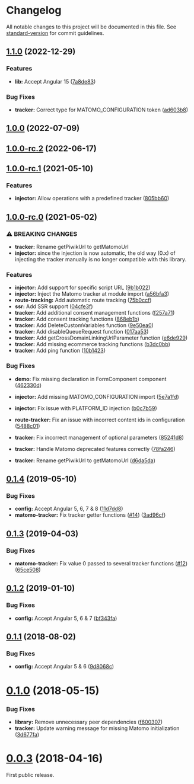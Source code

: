 # Changelog

All notable changes to this project will be documented in this file. See [standard-version](https://github.com/conventional-changelog/standard-version) for commit guidelines.

## [1.1.0](https://github.com/Arnaud73/ngx-matomo/compare/v1.0.0...v1.1.0) (2022-12-29)


### Features

* **lib:** Accept Angular 15 ([7a8de83](https://github.com/Arnaud73/ngx-matomo/commit/7a8de8372283ce7460ad0ed99428e04a88c6ce90))


### Bug Fixes

* **tracker:** Correct type for MATOMO_CONFIGURATION token ([ad603b8](https://github.com/Arnaud73/ngx-matomo/commit/ad603b807929bbf0f8e6c35c317e5cf0968df27d))

## [1.0.0](https://github.com/Arnaud73/ngx-matomo/compare/v1.0.0-rc.2...v1.0.0) (2022-07-09)

## [1.0.0-rc.2](https://github.com/Arnaud73/ngx-matomo/compare/v1.0.0-rc.1...v1.0.0-rc.2) (2022-06-17)

## [1.0.0-rc.1](https://github.com/Arnaud73/ngx-matomo/compare/v1.0.0-rc.0...v1.0.0-rc.1) (2021-05-10)


### Features

* **injector:** Allow operations with a predefined tracker ([805bb60](https://github.com/Arnaud73/ngx-matomo/commit/805bb60d547e069043d985d915daa5d46a8358c8))

## [1.0.0-rc.0](https://github.com/Arnaud73/ngx-matomo/compare/v0.1.4...v1.0.0-rc.0) (2021-05-02)


### ⚠ BREAKING CHANGES

* **tracker:** Rename getPiwikUrl to getMatomoUrl
* **injector:** since the injection is now automatic, the old way (0.x) of injecting the tracker manually is no longer compatible with this library.

### Features

* **injector:** Add support for specific script URL ([9b1b022](https://github.com/Arnaud73/ngx-matomo/commit/9b1b022d616df29151abeb0a62191929f2474b4e))
* **injector:** Inject the Matomo tracker at module import ([a56bfa3](https://github.com/Arnaud73/ngx-matomo/commit/a56bfa39a8d84fde82fa4a810ff590adf51f0db8))
* **route-tracking:** Add automatic route tracking ([75b0ccf](https://github.com/Arnaud73/ngx-matomo/commit/75b0ccf93b35b188bcf1182afe7bec370d3c0bb6))
* **ssr:** Add SSR support ([04cfe3f](https://github.com/Arnaud73/ngx-matomo/commit/04cfe3f9f7c878de2b149b2b46bb490a45ab5eb4))
* **tracker:** Add additional consent management functions ([f257a71](https://github.com/Arnaud73/ngx-matomo/commit/f257a717f51da024baf3fb8e7fa633f0c618f989))
* **tracker:** Add consent tracking functions ([868eb1b](https://github.com/Arnaud73/ngx-matomo/commit/868eb1b2052f3505c36c3950e2bf5761f09b7c78))
* **tracker:** Add DeleteCustomVariables function ([9e50ea0](https://github.com/Arnaud73/ngx-matomo/commit/9e50ea099410ae2fd5b989149aae65faf8139cf2))
* **tracker:** Add disableQueueRequest function ([017aa53](https://github.com/Arnaud73/ngx-matomo/commit/017aa534c3f11f7af5dc002212d9ef2dcabf671f))
* **tracker:** Add getCrossDomainLinkingUrlParameter function ([e6de929](https://github.com/Arnaud73/ngx-matomo/commit/e6de9297cba2e1b2e77377c2ad7a20777c19a64c))
* **tracker:** Add missing ecommerce tracking functions ([b3dc0bb](https://github.com/Arnaud73/ngx-matomo/commit/b3dc0bbf2bb8b511cce906594e9931e5e1514ad8))
* **tracker:** Add ping function ([10b1423](https://github.com/Arnaud73/ngx-matomo/commit/10b1423b74027904dcac6ac16e94ba26233c36a0))


### Bug Fixes

* **demo:** Fix missing declaration in FormComponent component ([462330d](https://github.com/Arnaud73/ngx-matomo/commit/462330dc7f53dedf0150cb16e2a36c9eed01b343))
* **injector:** Add missing MATOMO_CONFIGURATION import ([5e7a1fd](https://github.com/Arnaud73/ngx-matomo/commit/5e7a1fdb9c054cc03a1e12ee4214ba6325ca35c3))
* **injector:** Fix issue with PLATFORM_ID injection  ([b0c7b59](https://github.com/Arnaud73/ngx-matomo/commit/b0c7b59a0bf7b62571fb94d91f31a6b94693ac38))
* **route-tracker:** Fix an issue with incorrect content ids in configuration ([5488c01](https://github.com/Arnaud73/ngx-matomo/commit/5488c01c42d5251cbe92ed4cf6b04dd9dc6cab61))
* **tracker:** Fix incorrect management of optional parameters ([85241d8](https://github.com/Arnaud73/ngx-matomo/commit/85241d84966f164755021ba37b129c3594f1e70c))
* **tracker:** Handle Matomo deprecated features correctly ([78fa246](https://github.com/Arnaud73/ngx-matomo/commit/78fa246ecba8653f62b5fe06156b1ee21d14ac9f))


* **tracker:** Rename getPiwikUrl to getMatomoUrl ([d6da5da](https://github.com/Arnaud73/ngx-matomo/commit/d6da5dadfa85368c034290d319c826f4e5f35673))

<a name="0.1.4"></a>
## [0.1.4](https://github.com/Arnaud73/ngx-matomo/compare/v0.1.3...v0.1.4) (2019-05-10)


### Bug Fixes

* **config:** Accept Angular 5, 6, 7 & 8 ([11d7dd8](https://github.com/Arnaud73/ngx-matomo/commit/11d7dd8))
* **matomo-tracker:** Fix tracker getter functions ([#14](https://github.com/Arnaud73/ngx-matomo/issues/14)) ([3ad96cf](https://github.com/Arnaud73/ngx-matomo/commit/3ad96cf))



<a name="0.1.3"></a>
## [0.1.3](https://github.com/Arnaud73/ngx-matomo/compare/v0.1.2...v0.1.3) (2019-04-03)


### Bug Fixes

* **matomo-tracker:** Fix value 0 passed to several tracker functions ([#12](https://github.com/Arnaud73/ngx-matomo/issues/12)) ([65ce508](https://github.com/Arnaud73/ngx-matomo/commit/65ce508))



<a name="0.1.2"></a>
## [0.1.2](https://github.com/Arnaud73/ngx-matomo/compare/v0.1.1...v0.1.2) (2019-01-10)


### Bug Fixes

* **config:** Accept Angular 5, 6 & 7 ([bf343fa](https://github.com/Arnaud73/ngx-matomo/commit/bf343fa))



<a name="0.1.1"></a>
## [0.1.1](https://github.com/Arnaud73/ngx-matomo/compare/v0.1.0...v0.1.1) (2018-08-02)


### Bug Fixes

* **config:** Accept Angular 5 & 6  ([9d8068c](https://github.com/Arnaud73/ngx-matomo/commit/9d8068c))



<a name="0.1.0"></a>
# [0.1.0](https://github.com/Arnaud73/ngx-matomo/compare/v0.0.3...v0.1.0) (2018-05-15)


### Bug Fixes

* **library:** Remove unnecessary peer dependencies ([f600307](https://github.com/Arnaud73/ngx-matomo/commit/f600307))
* **tracker:** Update warning message for missing Matomo initialization ([3d677fa](https://github.com/Arnaud73/ngx-matomo/commit/3d677fa))



<a name="0.0.3"></a>
# [0.0.3](https://github.com/Arnaud73/ngx-matomo/tree/v0.0.3) (2018-04-16)


First public release.
